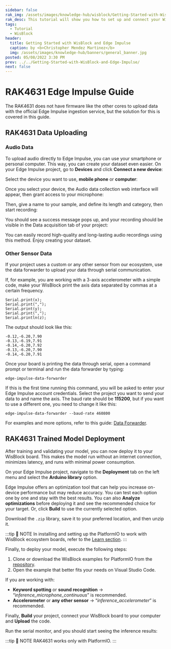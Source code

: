 ```yaml
---
sidebar: false
rak_img: /assets/images/knowledge-hub/wisblock/Getting-Started-with-WisBlock-and-Edge-Impulse/wisblock-edgeimpulse.jpg
rak_desc: This tutorial will show you how to set up and connect your WisBlock to Edge Impulse, which includes but is not limited to RAK11310, RAK4631, and RAK11200.
tags:
  - Tutorial
  - WisBlock
header:
  title: Getting Started with WisBlock and Edge Impulse
  caption: by <b>Christopher Mendez Martinez</b>
  img: /assets/images/knowledge-hub/banners/general_banner.jpg
posted: 05/08/2022 3:30 PM
prev: ../../Getting-Started-with-WisBlock-and-Edge-Impulse/
next: false
---
```


# RAK4631 Edge Impulse Guide

The RAK4631 does not have firmware like the other cores to upload data with the official Edge Impulse ingestion service, but the solution for this is covered in this guide.

## RAK4631 Data Uploading

### Audio Data

To upload audio directly to Edge Impulse, you can use your smartphone or personal computer. This way, you can create your dataset even easier.
On your Edge Impulse project, go to **Devices** and click **Connect a new device**:

<rk-img
  src="/assets/images/knowledge-hub/wisblock/Getting-Started-with-WisBlock-and-Edge-Impulse/rak4631/connect-device.png"
  width="100%"
  caption="Connecting a new device"
/>


Select the device you want to use, **mobile phone** or **computer**:


<rk-img
  src="/assets/images/knowledge-hub/wisblock/Getting-Started-with-WisBlock-and-Edge-Impulse/rak4631/select-device.png"
  width="60%"
  caption="Selecting a device"
/>


Once you select your device, the Audio data collection web interface will appear, then grant access to your microphone:


<rk-img
  src="/assets/images/knowledge-hub/wisblock/Getting-Started-with-WisBlock-and-Edge-Impulse/rak4631/access.png"
  width="40%"
  caption="Giving access to the microphone"
/>


Then, give a name to your sample, and define its length and category, then start recording:


<rk-img
  src="/assets/images/knowledge-hub/wisblock/Getting-Started-with-WisBlock-and-Edge-Impulse/rak4631/start-record.png"
  width="60%"
  caption="Start to record"
/>


You should see a success message pops up, and your recording should be visible in the Data acquisition tab of your project:

<rk-img
  src="/assets/images/knowledge-hub/wisblock/Getting-Started-with-WisBlock-and-Edge-Impulse/rak4631/data-acquisition.png"
  width="100%"
  caption="Data acquisition"
/>

You can easily record high-quality and long-lasting audio recordings using this method. Enjoy creating your dataset.


### Other Sensor Data

If your project uses a custom or any other sensor from our ecosystem, use the data forwarder to upload your data through serial communication.

If, for example, you are working with a 3-axis accelerometer with a simple code, make your WisBlock print the axis data separated by commas at a certain frequency.

```
Serial.print(x);
Serial.print(",");
Serial.print(y);
Serial.print(",");
Serial.println(z);
```

The output should look like this:

```
-0.12,-6.20,7.90
-0.13,-6.19,7.91
-0.14,-6.20,7.92
-0.13,-6.20,7.90
-0.14,-6.20,7.91
```

Once your board is printing the data through serial, open a command prompt or terminal and run the data forwarder by typing:

```
edge-impulse-data-forwarder
```

If this is the first time running this command, you will be asked to enter your Edge Impulse account credentials. Select the project you want to send your data to and name the axis.
The baud rate should be **115200**, but if you want to use a different one, you need to change it like this:

```
edge-impulse-data-forwarder --baud-rate 460800
```

For examples and more options, refer to this guide: [Data Forwarder](https://docs.edgeimpulse.com/docs/edge-impulse-cli/cli-data-forwarder).


## RAK4631 Trained Model Deployment


After training and validating your model, you can now deploy it to your WisBlock board. This makes the model run without an internet connection, minimizes latency, and runs with minimal power consumption.

On your Edge Impulse project, navigate to the **Deployment** tab on the left menu and select the **Arduino library** option.


<rk-img
  src="/assets/images/knowledge-hub/wisblock/Getting-Started-with-WisBlock-and-Edge-Impulse/rak4631/library.png"
  width="70%"
  caption="Arduino library"
/>

Edge Impulse offers an optimization tool that can help you increase on-device performance but may reduce accuracy. You can test each option one by one and stay with the best results. You can also **Analyze optimizations** before deploying it and see the recommended choice for your target. Or, click **Build** to use the currently selected option.

<rk-img
  src="/assets/images/knowledge-hub/wisblock/Getting-Started-with-WisBlock-and-Edge-Impulse/rak4631/model-optimization.png"
  width="80%"
  caption="EON compiler option for model optimization"
/>

<rk-img
  src="/assets/images/knowledge-hub/wisblock/Getting-Started-with-WisBlock-and-Edge-Impulse/rak4631/save.png"
  width="70%"
  caption="Save the project"
/>


<rk-img
  src="/assets/images/knowledge-hub/wisblock/Getting-Started-with-WisBlock-and-Edge-Impulse/rak4631/build.png"
  width="70%"
  caption="Building the Arduino library"
/>

Download the `.zip` library, save it to your preferred location, and then unzip it.

:::tip 📝 NOTE
In installing and setting up the PlatformIO to work with WisBlock ecosystem boards, refer to the [Learn section](https://docs.rakwireless.com/Knowledge-Hub/Learn/Board-Support-Package-Installation-in-PlatformIO/).
:::

Finally, to deploy your model, execute the following steps:

1. Clone or download the WisBlock examples for PlatformIO from the [repository](https://github.com/mcmchris/wisblock-edge-impulse-deployment).
2. Open the example that better fits your needs on Visual Studio Code.

If you are working with:

- **Keyword spotting** or **sound recognition** → “i*nference_microphone_continuous*” is recommended.
- **Accelerometer** or **any other sensor** → “*inference_accelerometer*” is recommended.


<rk-img
  src="/assets/images/knowledge-hub/wisblock/Getting-Started-with-WisBlock-and-Edge-Impulse/rak4631/lib-folder.jpg"
  width="100%"
  caption="Adding the Arduino library"
/>


Finally, **Build** your project, connect your WisBlock board to your computer and **Upload** the code.

<rk-img
  src="/assets/images/knowledge-hub/wisblock/Getting-Started-with-WisBlock-and-Edge-Impulse/rak4631/build-output.png"
  width="70%"
  caption="Build output"
/>


<rk-img
  src="/assets/images/knowledge-hub/wisblock/Getting-Started-with-WisBlock-and-Edge-Impulse/rak4631/upload-output.png"
  width="70%"
  caption="Upload output"
/>

Run the serial monitor, and you should start seeing the inference results:

<rk-img
  src="/assets/images/knowledge-hub/wisblock/Getting-Started-with-WisBlock-and-Edge-Impulse/rak4631/inference-results.png"
  width="70%"
  caption="Continuous inference results"
/>

:::tip 📝 NOTE
RAK4631 works only with PlatformIO.
:::

